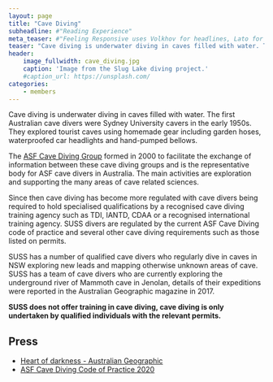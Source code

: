 ```yaml
---
layout: page
title: "Cave Diving"
subheadline: #"Reading Experience"
meta_teaser: #"Feeling Responsive uses Volkhov for headlines, Lato for everything else and if you are in need to show some code, it will be in Lucida Console."
teaser: "Cave diving is underwater diving in caves filled with water. The first Australian cave divers were Sydney University cavers in the early 1950s."
header:
    image_fullwidth: cave_diving.jpg
    caption: 'Image from the Slug Lake diving project.'
    #caption_url: https://unsplash.com/
categories:
    - members
---
```


Cave diving is underwater diving in caves filled with water. The first Australian cave divers were Sydney University cavers in the early 1950s. They explored tourist caves using homemade gear including garden hoses, waterproofed car headlights and hand-pumped bellows.


The [ASF Cave Diving Group](https://cdg.caves.org.au/) formed in 2000 to facilitate the exchange of information between these cave diving groups and is the representative body for ASF cave divers in Australia. The main activities are exploration and supporting the many areas of cave related sciences.


Since then cave diving has become more regulated with cave divers being required to hold specialised qualifications by a recognised cave diving training agency such as TDI, IANTD, CDAA or a recognised international training agency. SUSS divers are regulated by the current ASF Cave Diving code of practice and several other cave diving
requirements such as those listed on permits.  


SUSS has a number of qualified cave divers who regularly dive in caves in NSW exploring new leads and mapping otherwise unknown areas of cave. SUSS has a team of cave divers who are currently exploring the underground river of Mammoth cave in Jenolan, details of their expeditions were reported in the Australian Geographic magazine in 2017.

**SUSS does not offer training in cave diving, cave diving is only undertaken by qualified individuals with the relevant permits.**

## Press

- [Heart of darkness - Australian Geographic](http://www.australiangeographic.com.au/topics/adventure/2017/05/jenolan-caves)
- [ASF Cave Diving Code of Practice 2020](https://cdg.caves.org.au/CDG-Downloads/ASF-Cave-Diving-Code-of-Practice2020.pdf)
